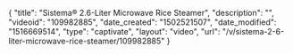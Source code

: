{
    "title": "Sistema&reg; 2.6-Liter Microwave Rice Steamer",
    "description": "",
    "videoid": "109982885",
    "date_created": "1502521507",
    "date_modified": "1516669514",
    "type": "captivate",
    "layout": "video",
    "url": "\/v\/sistema-2-6-liter-microwave-rice-steamer\/109982885"
}
